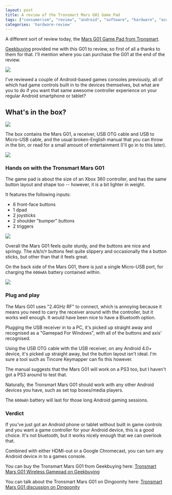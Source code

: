 ```yaml
---
layout: post
title: A review of the Tronsmart Mars G01 Game Pad
tags: ["consumerism", "review", "android", "software", "hardware", "accessories"]
categories: 'hardware-review'
---
```


A different sort of review today, the [Mars G01 Game Pad from Tronsmart](http://www.tronsmart.com/Item/80).

[Geekbuying](http://www.geekbuying.com/) provided me with this G01 to review, so first of all a thanks to them for that. I'll mention where you can purchase the G01 at the end of the review.

<!-- more -->

![](http://i.imgur.com/PtqMFrY.jpg)

I've reviewed a couple of Android-based games consoles previously, all of which had game controls built in to the devices themselves, but what are you to do if you want that same awesome controller experience on your regular Android smartphone or tablet?

## What's in the box?

![](http://i.imgur.com/0Ga1fM8.png)

The box contains the Mars G01, a receiver, USB OTG cable and USB to Micro-USB cable, and the usual broken-English manual that you can throw in the bin, or read for a small amount of entertainment (I'll go in to this later).

![](http://i.imgur.com/cMVEMLC.jpg)

### Hands on with the Tronsmart Mars G01

The game pad is about the size of an Xbox 360 controller, and has the same button layout and shape too -- however, it is a bit lighter in weight.

It features the following inputs:

- 6 front-face buttons
- 1 dpad
- 2 joysticks
- 2 shoulder "bumper" buttons
- 2 triggers

![](http://i.imgur.com/WxvndVO.jpg)

Overall the Mars G01 feels quite sturdy, and the buttons are nice and springy. The `A`/`B`/`X`/`Y` buttons feel quite slippery and occasionally the `A` button sticks, but other than that it feels great.

On the back side of the Mars G01, there is just a single Micro-USB port, for charging the `600mAh` battery contained within.

![](http://i.imgur.com/rSsI187.jpg)

### Plug and play

The Mars G01 uses "2.4GHz RF" to connect, which is annoying because it means you need to carry the receiver around with the controller, but it works well enough. It would have been nice to have a Bluetooth option.

Plugging the USB receiver in to a PC, it's picked up straight away and recognised as a "Gamepad For Windows", with all of the buttons and axis' recognised.

Using the USB OTG cable with the USB receiver, on any Android 4.0+ device, it's picked up straight away, but the button layout isn't ideal. I'm sure a tool such as Tincore Keymapper can fix this however.

The manual suggests that the Mars G01 will work on a PS3 too, but I haven't got a PS3 around to test that.

Naturally, the Tronsmart Mars G01 should work with any other Android devices you have, such as set top boxes/media players.

The `600mAh` battery will last for those long Android gaming sessions.

### Verdict

If you've just got an Android phone or tablet without built in game controls and you want a game controller for your Android device, this is a good choice. It's not bluetooth, but it works nicely enough that we can overlook that.

Combined with either HDMI-out or a Google Chromecast, you can turn any Android device in to a games console.

You can buy the Tronsmart Mars G01 from Geekbuying here: [Tronsmart Mars G01 Wireless Gamepad on Geekbuying](http://www.geekbuying.com/item/Tronsmart-Mars-G01-2-4GHz-Wireless-Gamepad-Support-Controller-for-Android-Cell-Phone---PS3---Tablet-PC---MINI-PC---TV-BOX---Black-329415.html)

You can talk about the Tronsmart Mars G01 on Dingoonity here: [Tronsmart Mars G01 discussion on Dingoonity](http://boards.dingoonity.org/android-devices/tronsmart-mars-g01-gamepad-supported-androidwindowsps3-two-player-gam/)
